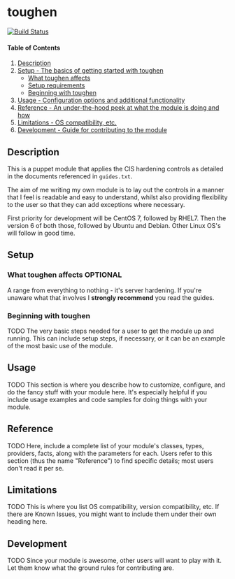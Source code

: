 # toughen

[![Build Status](https://travis-ci.org/shearn89/toughen.svg?branch=develop)](https://travis-ci.org/shearn89/toughen)

#### Table of Contents

1. [Description](#description)
1. [Setup - The basics of getting started with toughen](#setup)
    * [What toughen affects](#what-toughen-affects)
    * [Setup requirements](#setup-requirements)
    * [Beginning with toughen](#beginning-with-toughen)
1. [Usage - Configuration options and additional functionality](#usage)
1. [Reference - An under-the-hood peek at what the module is doing and how](#reference)
1. [Limitations - OS compatibility, etc.](#limitations)
1. [Development - Guide for contributing to the module](#development)

## Description

This is a puppet module that applies the CIS hardening controls as detailed in 
the documents referenced in `guides.txt`.

The aim of me writing my own module is to lay out the controls in a manner that
I feel is readable and easy to understand, whilst also providing flexibility to
the user so that they can add exceptions where necessary.

First priority for development will be CentOS 7, followed by RHEL7. Then the 
version 6 of both those, followed by Ubuntu and Debian. Other Linux OS's will
follow in good time.

## Setup

### What toughen affects **OPTIONAL**

A range from everything to nothing - it's server hardening. If you're unaware
what that involves I **strongly recommend** you read the guides.

### Beginning with toughen

TODO
The very basic steps needed for a user to get the module up and running. This
can include setup steps, if necessary, or it can be an example of the most
basic use of the module.

## Usage

TODO
This section is where you describe how to customize, configure, and do the
fancy stuff with your module here. It's especially helpful if you include usage
examples and code samples for doing things with your module.

## Reference

TODO
Here, include a complete list of your module's classes, types, providers,
facts, along with the parameters for each. Users refer to this section (thus
the name "Reference") to find specific details; most users don't read it per
se.

## Limitations

TODO
This is where you list OS compatibility, version compatibility, etc. If there
are Known Issues, you might want to include them under their own heading here.

## Development

TODO
Since your module is awesome, other users will want to play with it. Let them
know what the ground rules for contributing are.

